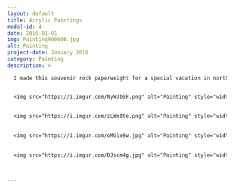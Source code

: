 ```yaml
---
layout: default
title: Acrylic Paintings
modal-id: 4
date: 2016-01-01
img: Painting900600.jpg
alt: Painting
project-date: January 2016
category: Painting
description: >

  I made this souvenir rock paperweight for a special vacation in northern Minnesota. I used a rock I found on the shore of lake Superior, and used acrylic paint to do the landscape on it. After I finished the first one everyone loved it so much that I got requests to make them for others! 


  <img src="https://i.imgur.com/NyWJb9F.png" alt="Painting" style="width: 60%;"/>
  
  
  <img src="https://i.imgur.com/zLWn8te.png" alt="Painting" style="width: 60%;"/>
  
  
  <img src="https://i.imgur.com/oMG1e8w.jpg" alt="Painting" style="width: 60%;"/>
  
  
  <img src="https://i.imgur.com/DJscm4g.jpg" alt="Painting" style="width: 60%;"/>
  
  

---
```

